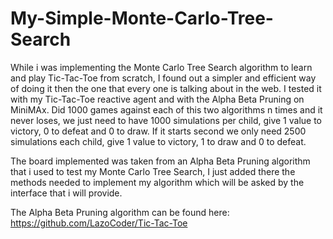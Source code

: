 # My-Simple-Monte-Carlo-Tree-Search
While i was implementing the Monte Carlo Tree Search algorithm to learn and play Tic-Tac-Toe from scratch, I found out a simpler and efficient way of doing it then the one that every one is talking about in the web.
I tested it with my Tic-Tac-Toe reactive agent and with the Alpha Beta Pruning on MiniMAx. 
Did 1000 games against each of this two algorithms n times and it never loses, we just need to have 1000 simulations per child, give 1 value to victory, 0 to defeat and 0 to draw. If it starts second we only need 2500 simulations each child, give 1 value to victory, 1 to draw and 0 to defeat.

The board implemented was taken from an Alpha Beta Pruning algorithm that i used to test my Monte Carlo Tree Search, I just added there the methods needed to implement my algorithm which will be asked by the interface that i will provide. 

The Alpha Beta Pruning algorithm can be found here: https://github.com/LazoCoder/Tic-Tac-Toe
